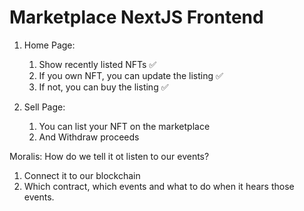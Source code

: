 # Marketplace NextJS Frontend

1. Home Page:

    1. Show recently listed NFTs ✅
    2. If you own NFT, you can update the listing ✅
    3. If not, you can buy the listing ✅

2. Sell Page:
    1. You can list your NFT on the marketplace
    2. And Withdraw proceeds

Moralis: How do we tell it ot listen to our events?

1. Connect it to our blockchain
2. Which contract, which events and what to do when it hears those events.
